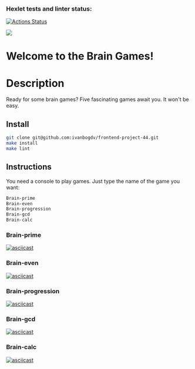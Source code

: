 ### Hexlet tests and linter status:
[![Actions Status](https://github.com/ivanbogdv/frontend-project-44/workflows/hexlet-check/badge.svg)](https://github.com/ivanbogdv/frontend-project-44/actions)

<a href="https://codeclimate.com/github/ivanbogdv/frontend-project-44/maintainability"><img src="https://api.codeclimate.com/v1/badges/03eeaced7a70793572b4/maintainability" /></a>

# Welcome to the Brain Games!

# Description
Ready for some brain games?
Five fascinating games await you. It won't be easy.

## Install
```bash
git clone git@github.com:ivanbogdv/frontend-project-44.git
make install 
make lint 
```

## Instructions
You need a console to play games.
Just type the name of the game you want:
```bash
Brain-prime
Brain-even
Brain-progression
Brain-gcd
Brain-calc
```

### Brain-prime

[![asciicast](https://asciinema.org/a/7RZ8HBkijh2EpLM3LU3QFex6F.svg)](https://asciinema.org/a/7RZ8HBkijh2EpLM3LU3QFex6F)

### Brain-even

[![asciicast](https://asciinema.org/a/c2oGCrKgIYIEiwh5mRoxB3EfL.svg)](https://asciinema.org/a/c2oGCrKgIYIEiwh5mRoxB3EfL)

### Brain-progression

[![asciicast](https://asciinema.org/a/OweRzKP8mlvvqdPnn66n9lVjJ.svg)](https://asciinema.org/a/OweRzKP8mlvvqdPnn66n9lVjJ)

### Brain-gcd

[![asciicast](https://asciinema.org/a/qY5gyLl46qiJJjhz2nG6KWI7A.svg)](https://asciinema.org/a/qY5gyLl46qiJJjhz2nG6KWI7A)

### Brain-calc

[![asciicast](https://asciinema.org/a/J6M5odzwkinZF3DQCqrnp5qEf.svg)](https://asciinema.org/a/J6M5odzwkinZF3DQCqrnp5qEf)
